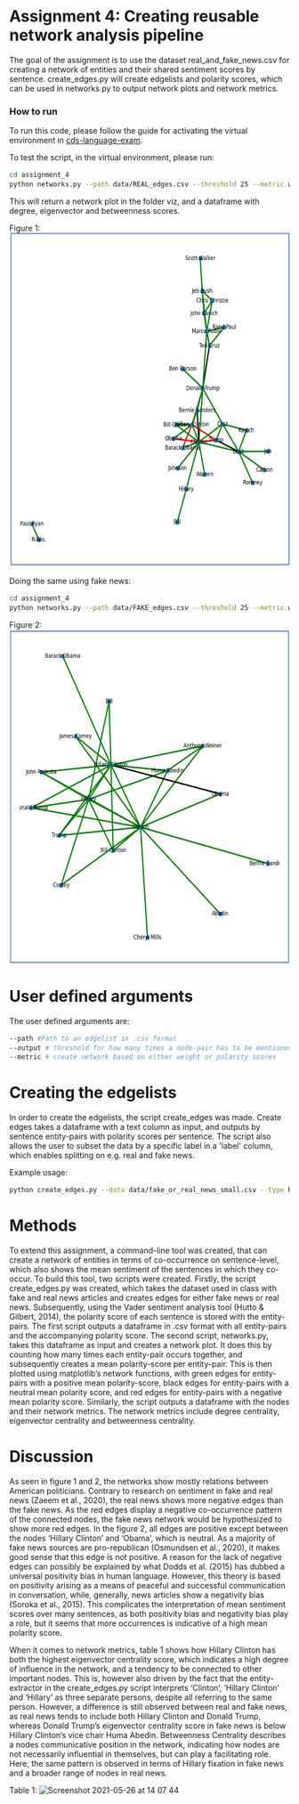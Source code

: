 # Assignment 4: Creating reusable network analysis pipeline

The goal of the assignment is to use the dataset real_and_fake_news.csv for creating a network of entities and their shared sentiment scores by sentence. create_edges.py will create edgelists and polarity scores, which can be used in networks.py to output network plots and network metrics.

### How to run

To run this code, please follow the guide for activating the virtual environment in [cds-language-exam](https://github.com/Guscode/cds-language-exam).

To test the script, in the virtual environment, please run:
```bash
cd assignment_4
python networks.py --path data/REAL_edges.csv --threshold 25 --metric weight
```
This will return a network plot in the folder viz, and a dataframe with degree, eigenvector and betweenness scores.

Figure 1:
<a href="https://github.com/Guscode/cds-language-exam">
    <img src="/assignment_4/viz/REAL_edges_network.png" alt="Logo" width="600" height="600">
</a>

Doing the same using fake news:

```bash
cd assignment_4
python networks.py --path data/FAKE_edges.csv --threshold 25 --metric weight
```

Figure 2:
<a href="https://github.com/Guscode/cds-language-exam">
    <img src="/assignment_4/viz/FAKE_edges_network.png" alt="Logo" width="600" height="600">
</a>

# User defined arguments

The user defined arguments are:

```bash
--path #Path to an edgelist in .csv format
--output # threshold for how many times a node-pair has to be mentioned to be included.
--metric # create network based on either weight or polarity scores
```

# Creating the edgelists
In order to create the edgelists, the script create_edges was made. Create edges takes a dataframe with a text column as input, and outputs by sentence entity-pairs with polarity scores per sentence. The script also allows the user to subset the data by a specific label in a 'label' column, which enables splitting on e.g. real and fake news.

Example usage:
```bash
python create_edges.py --data data/fake_or_real_news_small.csv --type REAL --output data/
```

# Methods

To extend this assignment, a command-line tool was created, that can create a network of entities in terms of co-occurrence on sentence-level, which also shows the mean sentiment of the sentences in which they co-occur. To build this tool, two scripts were created. Firstly, the script create_edges.py was created, which takes the dataset used in class with fake and real news articles and creates edges for either fake news or real news. Subsequently, using the Vader sentiment analysis tool (Hutto & Gilbert, 2014), the polarity score of each sentence is stored with the entity-pairs. The first script outputs a dataframe in .csv format with all entity-pairs and the accompanying polarity score. The second script, networks.py, takes this dataframe as input and creates a network plot. It does this by counting how many times each entity-pair occurs together, and subsequently creates a mean polarity-score per entity-pair. This is then plotted using matplotlib’s network functions, with green edges for entity-pairs with a positive mean polarity-score, black edges for entity-pairs with a neutral mean polarity score, and red edges for entity-pairs with a negative mean polarity score. Similarly, the script outputs a dataframe with the nodes and their network metrics. The network metrics include degree centrality, eigenvector centrality and betweenness centrality.


# Discussion

As seen in figure 1 and 2, the networks show mostly relations between American politicians. Contrary to research on sentiment in fake and real news (Zaeem et al., 2020), the real news shows more negative edges than the fake news. As the red edges display a negative co-occurrence pattern of the connected nodes, the fake news network would be hypothesized to show more red edges. In the figure 2, all edges are positive except between the nodes ‘Hillary Clinton’ and ‘Obama’, which is neutral. As a majority of fake news sources are pro-republican (Osmundsen et al., 2020), it makes good sense that this edge is not positive. A reason for the lack of negative edges can possibly be explained by what Dodds et al. (2015) has dubbed a universal positivity bias in human language. However, this theory is based on positivity arising as a means of peaceful and successful communication in conversation, while, generally, news articles show a negativity bias (Soroka et al., 2015). This complicates the interpretation of mean sentiment scores over many sentences, as both positivity bias and negativity bias play a role, but it seems that more occurrences is indicative of a high mean polarity score. 

When it comes to network metrics, table 1 shows how Hillary Clinton has both the highest eigenvector centrality score, which indicates a high degree of influence in the network, and a tendency to be connected to other important nodes. This is, however also driven by the fact that the entity-extractor in the create_edges.py script interprets ‘Clinton’, ‘Hillary Clinton’ and ‘Hillary’ as three separate persons, despite all referring to the same person. However, a difference is still observed between real and fake news, as real news tends to include both Hillary Clinton and Donald Trump, whereas Donald Trump’s eigenvector centrality score in fake news is below Hillary Clinton’s vice chair Huma Abedin. Betweenness Centrality describes a nodes communicative position in the network, indicating how nodes are not necessarily influential in themselves, but can play a facilitating 
role. Here, the same pattern is observed in terms of Hillary fixation in fake news and a broader range of nodes in real news.

Table 1:
<img width="417" alt="Screenshot 2021-05-26 at 14 07 44" src="https://user-images.githubusercontent.com/35924673/119657079-c309c280-be2b-11eb-903f-9b17096a711d.png">




